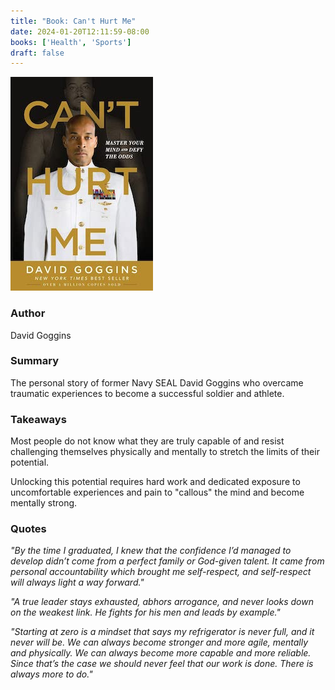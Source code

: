 ```yaml
---
title: "Book: Can't Hurt Me"
date: 2024-01-20T12:11:59-08:00
books: ['Health', 'Sports']
draft: false 
---
```


![Can't hurt me](img/book_cover_cant_hurt_me.jpg)

### Author

David Goggins

### Summary

The personal story of former Navy SEAL David Goggins who overcame traumatic experiences to become a successful soldier and athlete.

### Takeaways

Most people do not know what they are truly capable of and resist challenging themselves physically and mentally to stretch the limits of their potential.

Unlocking this potential requires hard work and dedicated exposure to uncomfortable experiences and pain to "callous" the mind and become mentally strong.

### Quotes

*"By the time I graduated, I knew that the confidence I’d managed to develop didn’t come from a perfect family or God-given talent. It came from personal accountability which brought me self-respect, and self-respect will always light a way forward."*

*"A true leader stays exhausted, abhors arrogance, and never looks down on the weakest link. He fights for his men and leads by example."*

*"Starting at zero is a mindset that says my refrigerator is never full, and it never will be. We can always become stronger and more agile, mentally and physically. We can always become more capable and more reliable. Since that’s the case we should never feel that our work is done. There is always more to do."*

